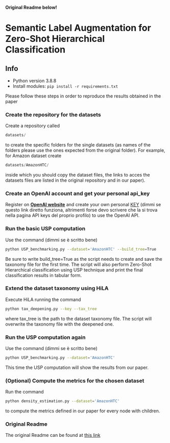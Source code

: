 **Original Readme below!**

# Semantic Label Augmentation for Zero-Shot Hierarchical Classification

## Info
* Python version 3.8.8
* Install modules: ```pip install -r requirements.txt```

Please follow these steps in order to reproduce the results obtained in the paper
### Create the repository for the datasets

Create a repository called

```python
datasets/
```

to create the specific folders for the single datasets (as names of the folders please use the ones expected from the original folder). For example, for Amazon dataset create

```python
datasets/AmazonHTC/
```

inside which you should copy the dataset files, the links to acces the datasets files are listed in the original repository and in our paper).

### Create an OpenAI account and get your personal api_key
Register on [**OpenAI website**](https://openai.com/) and create your own personal [KEY](https://platform.openai.com/api-keys) (dimmi se questo link diretto funziona, altrimenti forse devo scrivere che la si trova nella pagina API keys del proprio profilo) to use the OpenAI API.

### Run the basic USP computation

Use the command (dimmi se è scritto bene)

```bash
python USP_benchmarking.py --dataset='AmazonHTC' --build_tree=True
```

Be sure to write build_tree=True as the script needs to create and save the taxonomy file for the first time. The script will also perform Zero-Shot Hierarchical classification using USP technique and print the final classification results in tabular form.

### Extend the dataset taxonomy using HiLA

Execute HiLA running the command 

```bash
python tax_deepening.py --key --tax_tree
```

where tax_tree is the path to the dataset taxonomy file. The script will overwrite the taxonomy file with the deepened one.

### Run the USP computation again

Use the command (dimmi se è scritto bene)

```bash
python USP_benchmarking.py --dataset='AmazonHTC' 
```

This time the USP computation will show the results from our paper.

### (Optional) Compute the metrics for the chosen dataset

Run the command

```bash
python density_estimation.py --dataset='AmazonHTC' 
```

to compute the metrics defined in our paper for every node with children.

### Original Readme
The original Readme can be found at [this link](https://github.com/bong-yo/TaxonomyZeroShooter)

